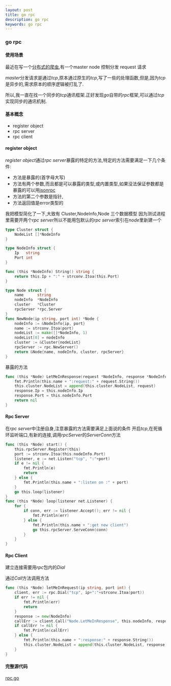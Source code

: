 ```yaml
---
layout: post
title: go rpc
description: go rpc
keywords: go rpc
---
```

### go rpc
#### 使用场景
最近在写一个[分布式的爬虫](https://github.com/wcong/ants-go),有一个master node 控制分发 request 请求

*master*分发请求是通过*tcp*,原本通过原生的*tcp*,写了一些的处理函数,但是,因为*tcp*是异步的,需求原本的顺序逻辑被打乱了.

所以,我一直在找一个同步的*tcp*通讯框架.正好发现*go*自带的*rpc*框架,可以通过*tcp*实现同步的通讯机制.
#### 基本概念
*   register object
*   rpc server
*   rpc client
#### register object
*register object*通过*rpc server*暴露的特定的方法,特定的方法需要满足一下几个条件:

*   方法是暴露的(首字母大写) 
*   方法有两个参数,而且都是可以暴露的类型,或内置类型,如果没法保证参数都是暴露的可以用[jsonrpc](/2015/03/10/go-json-rpc.html)
*   方法的第二个参数是指针,
*   方法返回值是error类型的

我把模型简化了一下,大致有 Cluster,NodeInfo,Node 三个数据模型
因为测试进程里需要开两个*rpc server*所以不能用包默认的*rpc server*索引在*node*里新建一个

```go
type Cluster struct {
    NodeList []*NodeInfo
}

type NodeInfo struct {
    Ip   string
    Port int
}

func (this *NodeInfo) String() string {
    return this.Ip + ":" + strconv.Itoa(this.Port)
}

type Node struct {
    name      string
    nodeInfo  *NodeInfo
    cluster   *Cluster
    rpcServer *rpc.Server
}
func NewNode(ip string, port int) *Node {
    nodeInfo := &NodeInfo{ip, port}
    name := strconv.Itoa(port)
    nodeList := make([]*NodeInfo, 1)
    nodeList[0] = nodeInfo
    cluster := &Cluster{nodeList}
    rpcServer := rpc.NewServer()
    return &Node{name, nodeInfo, cluster, rpcServer}
}

```
暴露的方法

```go
func (this *Node) LetMeInResponse(request *NodeInfo, response *NodeInfo) error {
    fmt.Println(this.name + ":request:" + request.String())
    this.cluster.NodeList = append(this.cluster.NodeList, request)
    response.Ip = this.nodeInfo.Ip
    response.Port = this.nodeInfo.Port
    return nil
}
```

#### Rpc Server

在*rpc server*中注册自身,注意暴露的方法需要满足上面说的条件
开启*tcp*,在死循环监听端口,有新的连接,调用*rpcServer*的*ServerConn*方法

```go
func (this *Node) start() {
    this.rpcServer.Register(this)
    port := strconv.Itoa(this.nodeInfo.Port)
    listener, e := net.Listen("tcp", ":"+port)
    if e != nil {
        fmt.Println(e)
        return
    } else {
        fmt.Println(this.name + ":listen on :" + port)
    }
    go this.loop(listener)
}
func (this *Node) loop(listener net.Listener) {
    for {
        if conn, err := listener.Accept(); err != nil {
            fmt.Println(err)
        } else {
            fmt.Println(this.name + ":get new client")
            go this.rpcServer.ServeConn(conn)
        }
    }
}
```
#### Rpc Client

建立连接需要用*rpc*包内的*Dial*

通过*Call*方法调用方法

```go
func (this *Node) letMeInRequest(ip string, port int) {
    client, err := rpc.Dial("tcp", ip+":"+strconv.Itoa(port))
    if err != nil {
        fmt.Println(err)
        return
    }
    response := new(NodeInfo)
    callErr := client.Call("Node.LetMeInResponse", this.nodeInfo, response)
    if callErr != nil {
        fmt.Println(callErr)
    } else {
        fmt.Println(this.name + ":response:" + response.String())
        this.cluster.NodeList = append(this.cluster.NodeList, response)
    }
}
```

#### 完整源代码
[rpc.go](/file/rpc.go)
